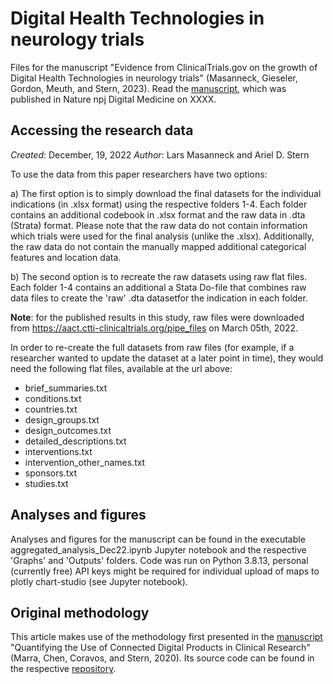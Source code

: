 # Digital Health Technologies in neurology trials
Files for the manuscript "Evidence from ClinicalTrials.gov on the growth of Digital Health Technologies in neurology trials" (Masanneck, Gieseler, Gordon, Meuth, and Stern, 2023). Read the [manuscript](https://www.nature.com/...), which was published in Nature npj Digital Medicine on XXXX.

## Accessing the research data

*Created*: December, 19, 2022
*Author*: Lars Masanneck and Ariel D. Stern

To use the data from this paper researchers have two options:

a) The first option is to simply download the final datasets for the individual indications (in .xlsx format) using the respective folders 1-4. Each folder contains an additional codebook in .xlsx format and the raw data in .dta (Strata) format. Please note that the raw data do not contain information which trials were used for the final analysis (unlike the .xlsx). Additionally, the raw data do not contain the manually mapped additional categorical features and location data.


b) The second option is to recreate the raw datasets using raw flat files. Each folder 1-4 contains an additional a Stata Do-file that combines raw data files to create the 'raw' .dta datasetfor the indication in each folder. 

**Note**: for the published results in this study, raw files were downloaded from https://aact.ctti-clinicaltrials.org/pipe_files on March 05th, 2022.

In order to re-create the full datasets from raw files (for example, if a researcher wanted to update the dataset at a later point in time), they would need the following flat files, available at the url above:

- brief_summaries.txt
- conditions.txt
- countries.txt
- design_groups.txt
- design_outcomes.txt 
- detailed_descriptions.txt 
- interventions.txt 
- intervention_other_names.txt 
- sponsors.txt
- studies.txt

## Analyses and figures
Analyses and figures for the manuscript can be found in the executable aggregated_analysis_Dec22.ipynb Jupyter notebook and the respective 'Graphs' and 'Outputs' folders. Code was run on Python 3.8.13, personal (currently free) API keys might be required for individual upload of maps to plotly chart-studio (see Jupyter notebook).

## Original methodology
This article makes use of the methodology first presented in the [manuscript](https://www.nature.com/articles/s41746-020-0259-x) "Quantifying the Use of Connected Digital Products in Clinical Research" (Marra, Chen, Coravos, and Stern, 2020). Its source code can be found in the respective [repository](https://github.com/arieldora/ConnectedDigitalTools).
